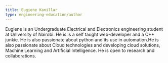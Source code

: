 ```yaml
---
title: Eugiene Kanillar
type: engineering-education/author
---
```

Eugiene is an Undergraduate Electrical and Electronics engineering student at University of Nairobi. He is is a self taught web-developer and a C++ junkie. He is also passionate about python and its use in automation.He is also passionate about Cloud technologies and developing cloud solutions, Machine Learning and Artificial Intelligence. He is open to research and collaborations.